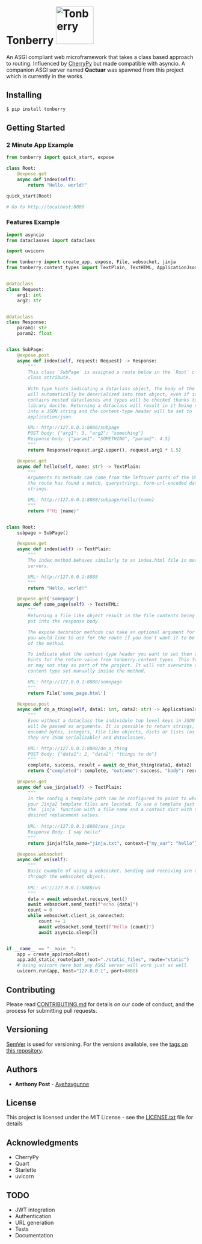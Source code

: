 # Tonberry <img src="https://raw.githubusercontent.com/Ayehavgunne/Tonberry/master/Tonberry.png" width="100" title="Tonberry">

An ASGI compliant web microframework that takes a class based approach to
routing. Influenced by [CherryPy](https://cherrypy.org/) but made compatible
with asyncio. A companion ASGI server named **Qactuar** was spawned from this
project which is currently in the works.

## Installing

```bash
$ pip install tonberry
```

## Getting Started

### 2 Minute App Example

```python
from tonberry import quick_start, expose

class Root:
    @expose.get
    async def index(self):
        return "Hello, world!"

quick_start(Root)

# Go to http://localhost:8080
```

### Features Example

```python
import asyncio
from dataclasses import dataclass

import uvicorn

from tonberry import create_app, expose, File, websocket, jinja
from tonberry.content_types import TextPlain, TextHTML, ApplicationJson


@dataclass
class Request:
    arg1: int
    arg2: str


@dataclass
class Response:
    param1: str
    param2: float


class SubPage:
    @expose.post
    async def index(self, request: Request) -> Response:
        """
        This class `SubPage` is assigned a route below in the `Root` class as a
        class attribute.
        
        With type hints indicating a dataclass object, the body of the request
        will automatically be deserialized into that object, even if it
        contains nested dataclasses and types will be checked thanks to the
        library dacite. Returning a dataclass will result in it being serialized
        into a JSON string and the content-type header will be set to
        application/json.

        URL: http://127.0.0.1:8888/subpage
        POST body: {"arg1": 3, "arg2": "something"}
        Response body: {"param1": "SOMETHING", "param2": 4.5}
        """
        return Response(request.arg2.upper(), request.arg1 * 1.5)

    @expose.get
    async def hello(self, name: str) -> TextPlain:
        """
        Arguments to methods can come from the leftover parts of the URI after
        the route has found a match, querystrings, form-url-encoded data or json
        strings.

        URL: http://127.0.0.1:8888/subpage/hello/{name}
        """
        return f"Hi {name}"


class Root:
    subpage = SubPage()

    @expose.get
    async def index(self) -> TextPlain:
        """
        The index method behaves similarly to an index.html file in most web
        servers.

        URL: http://127.0.0.1:8888
        """
        return "Hello, world!"

    @expose.get('somepage')
    async def some_page(self) -> TextHTML:
        """
        Returning a file like object result in the file contents being read and
        put into the response body.

        The expose decorator methods can take an optional argument for the name
        you would like to use for the route if you don't want it to be the name
        of the method.

        To indicate what the content-type header you want to set then use a type
        hints for the return value from tonberry.content_types. This feature may
        or may not stay as part of the project. It will not overwrite any
        content type set manually inside the method.

        URL: http://127.0.0.1:8888/somepage
        """
        return File('some_page.html')

    @expose.post
    async def do_a_thing(self, data1: int, data2: str) -> ApplicationJson:
        """
        Even without a dataclass the individule top level keys in JSON object
        will be passed as arguments. It is possible to return strings, UTF-8
        encoded bytes, integers, file like objects, dicts or lists (as long as
        they are JSON serializable) and dataclasses.

        URL: http://127.0.0.1:8888/do_a_thing
        POST body: {"data1": 2, "data2": "things to do"}
        """
        complete, success, result = await do_that_thing(data1, data2)
        return {"completed": complete, "outcome": success, "body": result}

    @expose.get
    async def use_jinja(self) -> TextPlain:
        """
        In the config a template path can be configured to point to where all
        your Jinja2 template files are located. To use a template just call
        the `jinja` function with a file name and a context dict with the
        desired replacement values.
        
        URL: http://127.0.0.1:8888/use_jinja
        Response Body: I say hello!
        """
        return jinja(file_name="jinja.txt", context={"my_var": "hello"})

    @expose.websocket
    async def ws(self):
        """
        Basic example of using a websocket. Sending and receiving are done
        through the websocket object.
        
        URL: ws://127.0.0.1:8888/ws
        """
        data = await websocket.receive_text()
        await websocket.send_text(f"echo {data}")
        count = 0
        while websocket.client_is_connected:
            count += 1
            await websocket.send_text(f"Hello {count}")
            await asyncio.sleep(3)


if __name__ == "__main__":
    app = create_app(root=Root)
    app.add_static_route(path_root="./static_files", route="static")
    # Using uvicorn here but any ASGI server will work just as well
    uvicorn.run(app, host="127.0.0.1", port=8888)
```

## Contributing

Please read [CONTRIBUTING.md](CONTRIBUTING.md) for details on our code of
conduct, and the process for submitting pull requests.

## Versioning

[SemVer](http://semver.org/) is used for versioning. For the versions available,
see the [tags on this repository](https://github.com/Ayehavgunne/Tonberry/tags).

## Authors

* **Anthony Post** - [Ayehavgunne](https://github.com/Ayehavgunne)

## License

This project is licensed under the MIT License - see the
[LICENSE.txt](LICENSE.txt) file for details

## Acknowledgments

* CherryPy
* Quart
* Starlette
* uvicorn

## TODO
- JWT integration
- Authentication
- URL generation
- Tests
- Documentation
